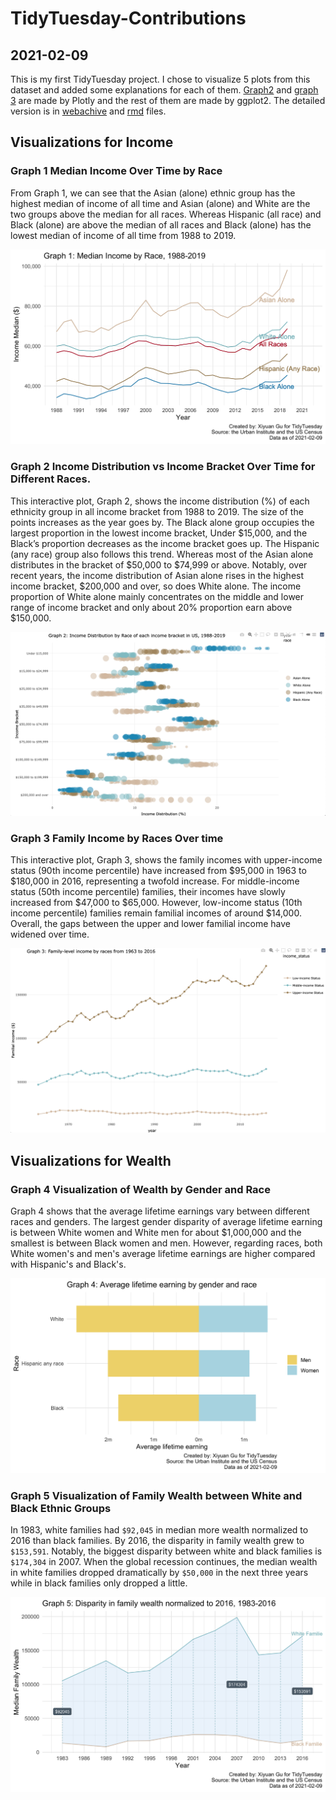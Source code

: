 # TidyTuesday-Contributions

## 2021-02-09

This is my first TidyTuesday project. I chose to visualize 5 plots from this dataset and added some explanations for each of them. [Graph2](https://github.com/LucycyG/A-TidyTuesday-Project-2021-02-09/blob/main/plot2.html) and [graph 3](https://github.com/LucycyG/A-TidyTuesday-Project-2021-02-09/blob/main/plot3.html) are made by Plotly and the rest of them are made by ggplot2. The detailed version is in [webachive](https://github.com/LucycyG/A-TidyTuesday-Project-2021-02-09/blob/main/professional-development-task.webarchive) and [rmd](https://github.com/LucycyG/A-TidyTuesday-Project-2021-02-09/blob/main/Wealth%26Income.Rmd) files.

## Visualizations for Income
### Graph 1 Median Income Over Time by Race

From Graph 1, we can see that the Asian (alone) ethnic group has the highest median of income of all time and Asian (alone) and White are the two groups above the median for all races.
Whereas Hispanic (all race) and Black (alone) are above the median of all races and Black (alone) has the lowest median of income of all time from 1988 to 2019.

![Graph 1](https://github.com/LucycyG/A-TidyTuesday-Project-2021-02-09/blob/main/plot1.png)

### Graph 2 Income Distribution vs Income Bracket Over Time for Different Races.

This interactive plot, Graph 2, shows the income distribution (%) of each ethnicity group in all income bracket from 1988 to 2019. The size of the points increases as the year goes by. The Black alone group occupies the largest proportion in the lowest income bracket, Under $15,000, and the Black’s proportion decreases as the income bracket goes up. The Hispanic (any race) group also follows this trend. Whereas most of the Asian alone distributes in the bracket of $50,000 to $74,999 or above. Notably, over recent years, the income distribution of Asian alone rises in the highest income bracket, $200,000 and over, so does White alone. The income proportion of White alone mainly concentrates on the middle and lower range of income bracket and only about 20% proportion earn above $150,000.

![Graph 2](https://github.com/LucycyG/A-TidyTuesday-Project-2021-02-09/blob/main/plot2_screenshot.png)

### Graph 3 Family Income by Races Over time

This interactive plot, Graph 3, shows the family incomes with upper-income status (90th income percentile) have increased from $95,000 in 1963 to $180,000 in 2016, representing a twofold increase. For middle-income status (50th income percentile) families, their incomes have slowly increased from $47,000 to $65,000. However, low-income status (10th income percentile) families remain familial incomes of around $14,000. Overall, the gaps between the upper and lower familial income have widened over time.

![Graph 3](https://github.com/LucycyG/A-TidyTuesday-Project-2021-02-09/blob/main/plot3_screenshot.png)

## Visualizations for Wealth
### Graph 4 Visualization of Wealth by Gender and Race

Graph 4 shows that the average lifetime earnings vary between different races and genders. The largest gender disparity of average lifetime earning is between White women and White men for about $1,000,000 and the smallest is between Black women and men. However, regarding races, both  White women's and men's average lifetime earnings are higher compared with Hispanic's and Black's.

![Graph 4](https://github.com/LucycyG/A-TidyTuesday-Project-2021-02-09/blob/main/plot4.png)

### Graph 5 Visualization of Family Wealth between White and Black Ethnic Groups

In 1983, white families had `$92,045` in median more wealth normalized to 2016 than black families. By 2016, the disparity in family wealth grew to `$153,591`. Notably, the biggest disparity between white and black families is `$174,304` in 2007. When the global recession continues, the median wealth in white families dropped dramatically by `$50,000` in the next three years while in black families only dropped a little.

![Graph 5](https://github.com/LucycyG/A-TidyTuesday-Project-2021-02-09/blob/main/plot5.png)

